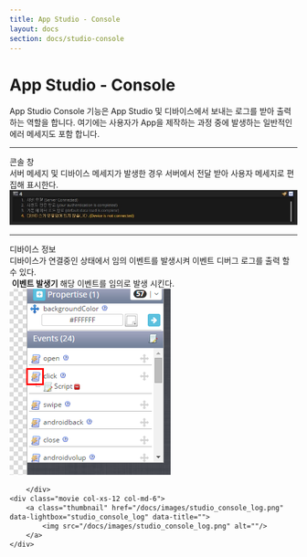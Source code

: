 ```yaml
---
title: App Studio - Console
layout: docs
section: docs/studio-console
---
```


App Studio - Console
===================

App Studio Console 기능은 App Studio 및 디바이스에서 보내는 로그를 받아 출력하는 역할을 합니다. 여기에는 사용자가 App을 제작하는 과정 중에 발생하는 일반적인 에러 메세지도 포함 합니다.

<hr/>
<div class="space33"></div>

<div class="title row">
	콘솔 창
</div>
<div class="explain row">
	<div class="detail col-xs-12 col-md-6">
		<div class="space11"></div>
서버 메세지 및 디바이스 메세지가 발생한 경우 서버에서 전달 받아 사용자 메세지로 편집해 표시한다.
	</div>
	<div class="movie col-xs-12 col-md-6">
		<a class="thumbnail" href="/docs/images/studio_message.jpg" data-lightbox="studio_message" data-title="">
			<img src="/docs/images/studio_message.jpg" alt=""/>
		</a>
	</div>
</div>
<div class="space33"></div>
<hr/>
<div class="space33"></div>
<div class="title row">
	디바이스 정보
</div>
<div class="explain row">
	<div class="detail col-xs-12 col-md-6">
		<div class="space11"></div>
			디바이스가 연결중인 상태에서 임의 이벤트를 발생시켜 이벤트 디버그 로그를 출력 할 수 있다.
			<div class="space11"></div>
			<img src="//appflush.com/core/images/fireEvent_icon.png" alt=""> <strong>이벤트 발생기</strong> 해당 이벤트를 임의로 발생 시킨다.
		</div>
	<div class="movie col-xs-12 col-md-6">
		<a class="thumbnail" href="/docs/images/studio_console_fireEvent.png" data-lightbox="studio_console_fireEvent" data-title="">
			<img src="/docs/images/studio_console_fireEvent.png" alt=""/>
		</a>
	</div>
</div>
<div class="explain row">
	<div class="detail col-xs-12 col-md-6">
		<div class="space11"></div>

		</div>
	<div class="movie col-xs-12 col-md-6">
		<a class="thumbnail" href="/docs/images/studio_console_log.png" data-lightbox="studio_console_log" data-title="">
			<img src="/docs/images/studio_console_log.png" alt=""/>
		</a>
	</div>
</div>
